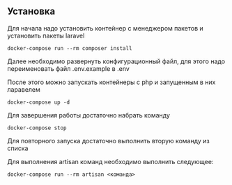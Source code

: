 ## Установка

Для начала надо установить контейнер с менеджером пакетов и установить пакеты laravel
```shell
docker-compose run --rm composer install
```
Далее необходимо развернуть конфигурационный файл, для этого надо переименовать файл .env.example в .env

После этого можно запускать контейнеры с php и запущенным в них ларавелем

```shell
docker-compose up -d
```

Для завершения работы достаточно набрать команду
```shell
docker-compose stop
```

Для повторного запуска достаточно выполнить вторую команду из списка

Для выполнения artisan команд необходимо выполнить следующее:
```shell
docker-compose run --rm artisan <команда>
```
